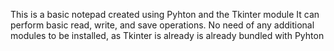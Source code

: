 This is a basic notepad created using Pyhton and the Tkinter module 
It can perform basic read, write, and save operations.
No need of any additional modules to be installed, 
as Tkinter is already is already bundled with Pyhton
